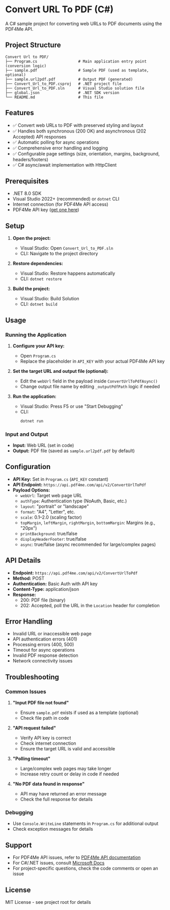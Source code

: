 # Convert URL To PDF (C#)

A C# sample project for converting web URLs to PDF documents using the PDF4Me API.

## Project Structure

```
Convert Url to PDF/
├── Program.cs                  # Main application entry point (conversion logic)
├── sample.pdf                  # Sample PDF (used as template, optional)
├── sample.url2pdf.pdf          # Output PDF (generated)
├── Convert_Url_to_PDF.csproj   # .NET project file
├── Convert_Url_to_PDF.sln      # Visual Studio solution file
├── global.json                 # .NET SDK version
└── README.md                   # This file
```

## Features

- ✅ Convert web URLs to PDF with preserved styling and layout
- ✅ Handles both synchronous (200 OK) and asynchronous (202 Accepted) API responses
- ✅ Automatic polling for async operations
- ✅ Comprehensive error handling and logging
- ✅ Configurable page settings (size, orientation, margins, background, headers/footers)
- ✅ C# async/await implementation with HttpClient

## Prerequisites

- .NET 8.0 SDK
- Visual Studio 2022+ (recommended) or `dotnet` CLI
- Internet connection (for PDF4Me API access)
- PDF4Me API key ([get one here](https://dev.pdf4me.com/dashboard/#/api-keys/))

## Setup

1. **Open the project:**
   - Visual Studio: Open `Convert_Url_to_PDF.sln`
   - CLI: Navigate to the project directory

2. **Restore dependencies:**
   - Visual Studio: Restore happens automatically
   - CLI: `dotnet restore`

3. **Build the project:**
   - Visual Studio: Build Solution
   - CLI: `dotnet build`

## Usage

### Running the Application

1. **Configure your API key:**
   - Open `Program.cs`
   - Replace the placeholder in `API_KEY` with your actual PDF4Me API key

2. **Set the target URL and output file (optional):**
   - Edit the `webUrl` field in the payload inside `ConvertUrlToPdfAsync()`
   - Change output file name by editing `_outputPdfPath` logic if needed

3. **Run the application:**
   - Visual Studio: Press F5 or use "Start Debugging"
   - CLI:
     ```bash
     dotnet run
     ```

### Input and Output

- **Input:** Web URL (set in code)
- **Output:** PDF file (saved as `sample.url2pdf.pdf` by default)

## Configuration

- **API Key:** Set in `Program.cs` (`API_KEY` constant)
- **API Endpoint:** `https://api.pdf4me.com/api/v2/ConvertUrlToPdf`
- **Payload Options:**
  - `webUrl`: Target web page URL
  - `authType`: Authentication type (NoAuth, Basic, etc.)
  - `layout`: "portrait" or "landscape"
  - `format`: "A4", "Letter", etc.
  - `scale`: 0.1–2.0 (scaling factor)
  - `topMargin`, `leftMargin`, `rightMargin`, `bottomMargin`: Margins (e.g., "20px")
  - `printBackground`: true/false
  - `displayHeaderFooter`: true/false
  - `async`: true/false (async recommended for large/complex pages)

## API Details

- **Endpoint:** `https://api.pdf4me.com/api/v2/ConvertUrlToPdf`
- **Method:** POST
- **Authentication:** Basic Auth with API key
- **Content-Type:** application/json
- **Response:**
  - 200: PDF file (binary)
  - 202: Accepted, poll the URL in the `Location` header for completion

## Error Handling

- Invalid URL or inaccessible web page
- API authentication errors (401)
- Processing errors (400, 500)
- Timeout for async operations
- Invalid PDF response detection
- Network connectivity issues

## Troubleshooting

### Common Issues

1. **"Input PDF file not found"**
   - Ensure `sample.pdf` exists if used as a template (optional)
   - Check file path in code

2. **"API request failed"**
   - Verify API key is correct
   - Check internet connection
   - Ensure the target URL is valid and accessible

3. **"Polling timeout"**
   - Large/complex web pages may take longer
   - Increase retry count or delay in code if needed

4. **"No PDF data found in response"**
   - API may have returned an error message
   - Check the full response for details

### Debugging

- Use `Console.WriteLine` statements in `Program.cs` for additional output
- Check exception messages for details

## Support

- For PDF4Me API issues, refer to [PDF4Me API documentation](https://developer.pdf4me.com/docs/api/)
- For C#/.NET issues, consult [Microsoft Docs](https://docs.microsoft.com/dotnet/)
- For project-specific questions, check the code comments or open an issue

## License

MIT License - see project root for details 